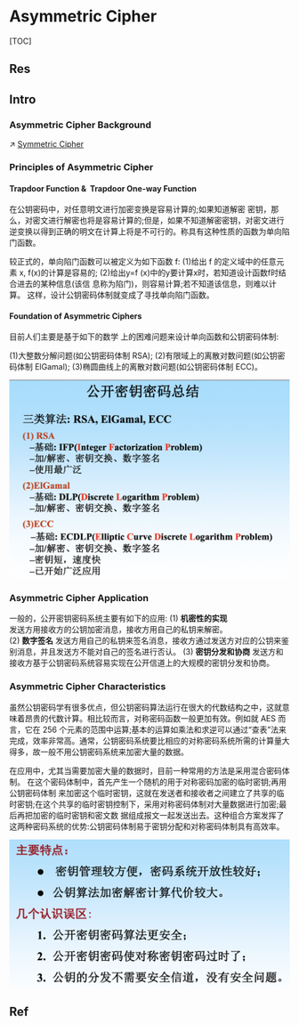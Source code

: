 # Asymmetric Cipher


[TOC]



## Res


## Intro
### Asymmetric Cipher Background
↗ [Symmetric Cipher](../Symmetric%20Cipher/Symmetric%20Cipher.md)


### Principles of Asymmetric Cipher
#### Trapdoor Function &  Trapdoor One-way Function
在公钥密码中，对任意明文进行加密变换是容易计算的;如果知道解密 密钥，那么，对密文进行解密也将是容易计算的;但是，如果不知道解密密钥，对密文进行 逆变换以得到正确的明文在计算上将是不可行的。称具有这种性质的函数为单向陷门函数。

较正式的，单向陷门函数可以被定义为如下函数 f:
(1)给出 f 的定义域中的任意元素 x, f(x)的计算是容易的;
(2)给出y=f (x)中的y要计算x时，若知道设计函数f时结合进去的某种信息(该信 息称为陷门)，则容易计算;若不知道该信息，则难以计算。
这样，设计公钥密码体制就变成了寻找单向陷门函数。

#### Foundation of Asymmetric Ciphers
目前人们主要是基于如下的数学 上的困难问题来设计单向函数和公钥密码体制:

(1)大整数分解问题(如公钥密码体制 RSA);
(2)有限域上的离散对数问题(如公钥密码体制 ElGamal);
(3)椭圆曲线上的离散对数问题(如公钥密码体制 ECC)。

![](../../../../../../Assets/Pics/Screenshot%202023-04-19%20at%204.00.23%20PM.png)


### Asymmetric Cipher Application
一般的，公开密钥密码系统主要有如下的应用:
(1) **机密性的实现**  
发送方用接收方的公钥加密消息，接收方用自己的私钥来解密。  
(2) **数字签名** 
发送方用自己的私钥来签名消息，接收方通过发送方对应的公钥来鉴别消息，并且发送方不能对自己的签名进行否认。
(3) **密钥分发和协商** 
发送方和接收方基于公钥密码系统容易实现在公开信道上的大规模的密钥分发和协商。


### Asymmetric Cipher Characteristics
虽然公钥密码学有很多优点，但公钥密码算法运行在很大的代数结构之中，这就意味着昂贵的代数计算。相比较而言，对称密码函数一般更加有效。例如就 AES 而言，它在 256 个元素的范围中运算;基本的运算如乘法和求逆可以通过“查表”法来完成，效率非常高。通常，公钥密码系统要比相应的对称密码系统所需的计算量大得多，故一般不用公钥密码系统来加密大量的数据。

在应用中，尤其当需要加密大量的数据时，目前一种常用的方法是采用混合密码体制。 在这个密码体制中，首先产生一个随机的用于对称密码加密的临时密钥;再用公钥密码体制 来加密这个临时密钥，这就在发送者和接收者之间建立了共享的临时密钥;在这个共享的临时密钥控制下，采用对称密码体制对大量数据进行加密;最后再把加密的临时密钥和密文数 据组成报文一起发送出去。这种组合方案发挥了这两种密码系统的优势:公钥密码体制易于密钥分配和对称密码体制具有高效率。

![](../../../../../../Assets/Pics/Screenshot%202023-04-19%20at%204.00.43%20PM.png)



## Ref

